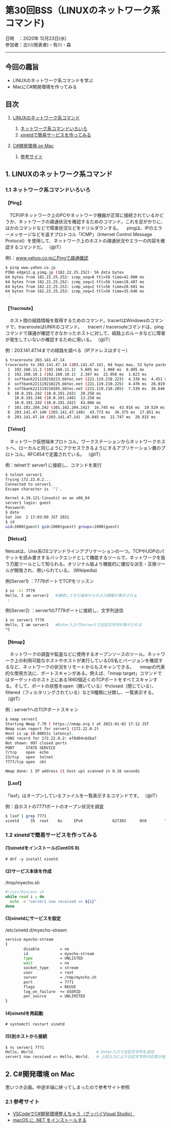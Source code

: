 # 第30回BSS（LINUXのネットワーク系コマンド)

日時　：2020年 12月23日(水)  
参加者：古川(発表者)・有川・森

---
## 今回の趣旨
- LINUXのネットワーク系コマンドを学ぶ
- MacにC#開発環境を作ってみる

## 目次
1. [LINUXのネットワーク系コマンド](#1) 
    1. [ネットワーク系コマンドいろいろ](#1-1)
    1. [xinetdで簡易サービスを作ってみる](#1-2)

1. [C#開発環境 on Mac](#2)
    1. [参考サイト](#2-1)


## 1. LINUXのネットワーク系コマンド <a id="1"></a>
### 1.1 ネットワーク系コマンドいろいろ <a id="1-1"></a>
#### 【Ping】
　TCP/IPネットワーク上のPCやネットワーク機器が正常に接続されているかどうか、ネットワークの疎通状況を確認するためのコマンド。これを足がかりに、ほかのコマンドなどで障害状況などをドリルダウンする。
　pingは、IPのエラーメッセージなどを返すプロトコル「ICMP」（Internet Control Message Protocol）を使用して、ネットワーク上のホストの疎通状況やエラーの内容を確認するコマンドだ。
（@IT）

例\：www.yahoo.co.jpにPingで疎通確認
```sh
$ ping www.yahoo.co.jp
PING edge12.g.yimg.jp (182.22.25.252): 56 data bytes
64 bytes from 182.22.25.252: icmp_seq=0 ttl=56 time=42.900 ms
64 bytes from 182.22.25.252: icmp_seq=1 ttl=56 time=18.487 ms
64 bytes from 182.22.25.252: icmp_seq=2 ttl=56 time=20.601 ms
64 bytes from 182.22.25.252: icmp_seq=3 ttl=56 time=35.646 ms
 ：
```

#### 【Tracroute】
　ホスト間の経路情報を取得するためのコマンド。tracertはWindowsのコマンドで、tracerouteはUNIXのコマンド。
　tracert / tracerouteコマンドは、pingコマンドで疎通が確認できなかったホストに対して、経路上のルータなどに障害が発生していないか確認するために用いる。
（@IT）

例：203.141.47.14までの経路を調べる（IPアドレスはダミー）
```sh
$ traceroute 203.141.47.14
traceroute to 203.141.47.14 (203.141.47.14), 64 hops max, 52 byte packets
 1  192.168.11.1 (192.168.11.1)  5.605 ms  1.068 ms  0.895 ms
 2  192.168.10.1 (192.168.10.1)  2.347 ms  22.958 ms  1.623 ms
 3  softbank221119210223.bbtec.net (221.119.210.223)  4.339 ms  4.451 ms  4.430 ms
 4  softbank221119210225.bbtec.net (221.119.210.225)  4.476 ms  26.019 ms  4.370 ms
 5  softbank221119210205.bbtec.net (221.119.210.205)  7.539 ms  36.646 ms  10.870 ms
 6  10.0.191.242 (10.0.191.242)  20.258 ms
    10.0.191.246 (10.0.191.246)  13.258 ms
    10.0.191.242 (10.0.191.242)  43.866 ms
 7  101.102.204.242 (101.102.204.242)  16.745 ms  43.916 ms  19.529 ms
 8  203.141.47.140 (203.141.47.140)  43.773 ms  36.375 ms  17.851 ms
 9  203.141.47.14 (203.141.47.14)  26.045 ms  21.747 ms  28.915 ms
```

#### 【Telnet】
　ネットワーク仮想端末プロトコル。ワークステーションからネットワークホストへ、ローカルと同じようにアクセスできるようにするアプリケーション層のプロトコル。RFC854で定義されている。
（@IT）

例：telnetで server1 に接続し、コマンドを実行
```sh
$ telnet server1
Trying 172.22.0.2...
Connected to server1.
Escape character is '^]'.

Kernel 4.19.121-linuxkit on an x86_64
server1 login: guest
Password: 
$ date
Sat Jan  2 17:03:09 JST 2021
$ id
uid=1000(guest) gid=1000(guest) groups=1000(guest)
```

#### 【Netcat】
Netcatは、Unix系OSコマンドラインアプリケーションの一つ。TCPやUDPのパケットを読み書きするバックエンドとして機能するツールで、ネットワークを扱う万能ツールとして知られる。オリジナル版より機能的に優位な派生・互換ツールが開発され、用いられている。
(Wikipedia)

例(Server1) ：7779ポートでTCPをリッスン
```sh
$ nc -kl 7779
Hello, I am server2   #接続してきた端末からの入力情報が表示される
 :
```

例(Server2) ：server1の7779ポートに接続し、文字列送信
```sh
$ nc server1 7779
Hello, I am server2   #Enter入力でServer1で左記文字列が表示される
^C
```

#### 【Nmap】
　ネットワークの調査や監査などに使用するオープンソースのツール。ネットワーク上の利用可能なホストやホストが実行しているOS名とバージョンを確認するなど、ネットワークの状況をリモートからもスキャンできる。
　nmapの代表的な使用方法に、ポートスキャンがある。例えば、「nmap target」コマンドではターゲットのホスト上にある1660個近くのTCPポートをすべてスキャンする。そして、ポートの状態をopen（開いている）やclosed（閉じている）、filtered（フィルタリングされている）など6種類に分類し、一覧表示する。
（@IT）

例：server1へのTCPポートスキャン
```sh
$ nmap server1
Starting Nmap 7.70 ( https://nmap.org ) at 2021-01-02 17:12 JST
Nmap scan report for server1 (172.22.0.2)
Host is up (0.00051s latency).
rDNS record for 172.22.0.2: ef8d84c6dba7
Not shown: 997 closed ports
PORT     STATE SERVICE
7/tcp    open  echo
23/tcp   open  telnet
7777/tcp open  cbt

Nmap done: 1 IP address (1 host up) scanned in 0.16 seconds
```

#### 【Lsof】
「lsof」はオープンしているファイルを一覧表示するコマンドです。
（@IT）

例：自ホストの7771ポートのオープン状況を調査
```sh
$ lsof | grep 7771
xinetd     35  root    6u     IPv6             627303      0t0        TCP *:7771 (LISTEN)
```



### 1.2 xinetdで簡易サービスを作ってみる <a id="1-2"></a>

#### (1)xinetdをインストール(CentOS 8)
 ```
 # dnf -y install xinetd
 ```

#### (2)サービス本体を作成
/tmp/myecho.sh
```sh
#!/usr/bin/env sh
while read i ; do
  echo -e "server1 now received => ${i}"
done
```

#### (3)xinetdにサービスを設定
/etc/xinetd.d/myecho-stream
```sh
service myecho-stream
{
        disable         = no
        id              = myecho-stream
        type            = UNLISTED
        wait            = no
        socket_type     = stream
        user            = root
        server          = /tmp/myecho.sh
        port            = 7771
        flags           = REUSE
        log_on_failure  += USERID
        per_source      = UNLIMITED
}
```

#### (4)xinetdを再起動
```
# systemctl restart xinetd
```


#### (5)別ホストから接続
```sh
$ nc server1 7771
Hello, World.                           # Enter入力で左記文字列を送信
server1 now received => Hello, World.   # 上記入力により左記文字列の応答が返る
```

## 2. C#開発環境 on Mac <a id="2"></a>

思いつき企画。中途半端に終ってしまったので参考サイト参照

### 2.1 参考サイト <a id="2-1"></a>
* [VSCodeでC#開発環境整えちゃう（グッバイVisual Studio）](https://ascii.jp/elem/000/004/038/4038170/)
* [macOS に .NET をインストールする](https://docs.microsoft.com/ja-jp/dotnet/core/install/macos/)
